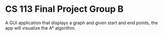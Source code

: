 # CS 113 Final Project Group B
A GUI application that displays a graph and given start and end points, the app will visualize the A* algorithm.
